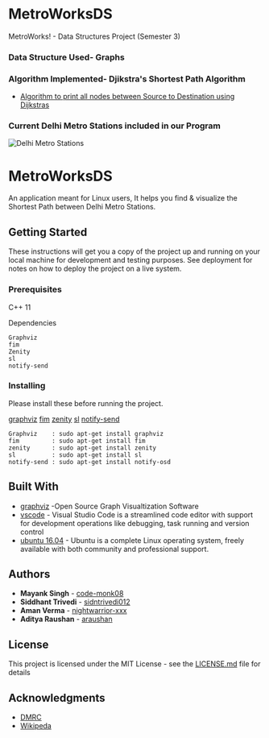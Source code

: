 # MetroWorksDS
MetroWorks! - Data Structures Project (Semester 3) 

### Data Structure Used- Graphs

### Algorithm Implemented- Djikstra's Shortest Path Algorithm

- [Algorithm to print all nodes between Source to Destination using Dijkstras](https://stackoverflow.com/questions/28998597/how-to-save-shortest-path-in-dijkstra-algorithm)

### Current Delhi Metro Stations included in our Program
![Delhi Metro Stations](https://raw.githubusercontent.com/rapport4/MetroWorksDS/master/graph.png)


# MetroWorksDS

An application meant for Linux users, It helps you find & visualize the Shortest Path between Delhi Metro Stations.

## Getting Started

These instructions will get you a copy of the project up and running on your local machine for development and testing purposes. See deployment for notes on how to deploy the project on a live system.

### Prerequisites

C++ 11

Dependencies
```
Graphviz
fim
Zenity
sl
notify-send
```

### Installing

Please install these before running the project.

[graphviz](http://www.graphviz.org/)
[fim](http://manpages.ubuntu.com/manpages/xenial/man1/fim.1.html)
[zenity](https://packages.ubuntu.com/trusty/gnome/zenity)
[sl](http://manpages.ubuntu.com/manpages/trusty/man6/sl.6.html)
[notify-send](http://manpages.ubuntu.com/manpages/xenial/man1/notify-send.1.html)

```
Graphviz    : sudo apt-get install graphviz
fim         : sudo apt-get install fim
zenity      : sudo apt-get install zenity
sl          : sudo apt-get install sl
notify-send : sudo apt-get install notify-osd
```
## Built With

* [graphviz](http://www.graphviz.org/) -Open Source Graph Visualtization Software
* [vscode](https://code.visualstudio.com/) - Visual Studio Code is a streamlined code editor with support for development operations like debugging, task running and version control
* [ubuntu 16.04](http://releases.ubuntu.com/16.04/) - Ubuntu is a complete Linux operating system, freely available with both community and professional support. 

## Authors

* **Mayank Singh** - [code-monk08](https://github.com/code-monk08)
* **Siddhant Trivedi** - [sidntrivedi012](https://github.com/sidntrivedi012)
* **Aman Verma** - [nightwarrior-xxx](https://github.com/nightwarrior-xxx)
* **Aditya Raushan** - [araushan](https://github.com/araushan)


## License

This project is licensed under the MIT License - see the [LICENSE.md](LICENSE.md) file for details

## Acknowledgments

* [DMRC](http://www.delhimetrorail.com/)
* [Wikipeda](https://www.wikipedia.org/)


